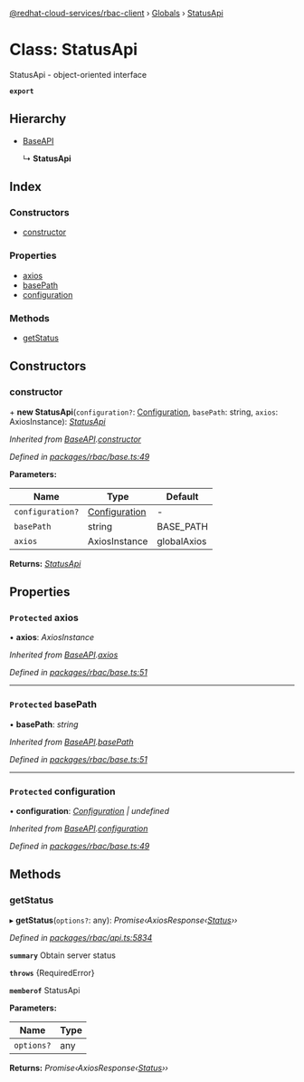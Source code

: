 [@redhat-cloud-services/rbac-client](../README.md) › [Globals](../globals.md) › [StatusApi](statusapi.md)

# Class: StatusApi

StatusApi - object-oriented interface

**`export`** 

## Hierarchy

* [BaseAPI](baseapi.md)

  ↳ **StatusApi**

## Index

### Constructors

* [constructor](statusapi.md#constructor)

### Properties

* [axios](statusapi.md#protected-axios)
* [basePath](statusapi.md#protected-basepath)
* [configuration](statusapi.md#protected-configuration)

### Methods

* [getStatus](statusapi.md#getstatus)

## Constructors

###  constructor

\+ **new StatusApi**(`configuration?`: [Configuration](configuration.md), `basePath`: string, `axios`: AxiosInstance): *[StatusApi](statusapi.md)*

*Inherited from [BaseAPI](baseapi.md).[constructor](baseapi.md#constructor)*

*Defined in [packages/rbac/base.ts:49](https://github.com/RedHatInsights/javascript-clients/blob/master/packages/rbac/base.ts#L49)*

**Parameters:**

Name | Type | Default |
------ | ------ | ------ |
`configuration?` | [Configuration](configuration.md) | - |
`basePath` | string | BASE_PATH |
`axios` | AxiosInstance | globalAxios |

**Returns:** *[StatusApi](statusapi.md)*

## Properties

### `Protected` axios

• **axios**: *AxiosInstance*

*Inherited from [BaseAPI](baseapi.md).[axios](baseapi.md#protected-axios)*

*Defined in [packages/rbac/base.ts:51](https://github.com/RedHatInsights/javascript-clients/blob/master/packages/rbac/base.ts#L51)*

___

### `Protected` basePath

• **basePath**: *string*

*Inherited from [BaseAPI](baseapi.md).[basePath](baseapi.md#protected-basepath)*

*Defined in [packages/rbac/base.ts:51](https://github.com/RedHatInsights/javascript-clients/blob/master/packages/rbac/base.ts#L51)*

___

### `Protected` configuration

• **configuration**: *[Configuration](configuration.md) | undefined*

*Inherited from [BaseAPI](baseapi.md).[configuration](baseapi.md#protected-configuration)*

*Defined in [packages/rbac/base.ts:49](https://github.com/RedHatInsights/javascript-clients/blob/master/packages/rbac/base.ts#L49)*

## Methods

###  getStatus

▸ **getStatus**(`options?`: any): *Promise‹AxiosResponse‹[Status](../interfaces/status.md)››*

*Defined in [packages/rbac/api.ts:5834](https://github.com/RedHatInsights/javascript-clients/blob/master/packages/rbac/api.ts#L5834)*

**`summary`** Obtain server status

**`throws`** {RequiredError}

**`memberof`** StatusApi

**Parameters:**

Name | Type |
------ | ------ |
`options?` | any |

**Returns:** *Promise‹AxiosResponse‹[Status](../interfaces/status.md)››*
